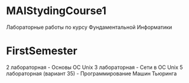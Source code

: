# MAIStydingCourse1
Лабораторные работы по курсу Фундаментальной Информатики
# FirstSemester
2 лабораторная - Основы ОС Unix
3 лабораторная - Сети в ОС Unix
5 лабораторная (вариант 35) - Программирование Машин Тьюринга

